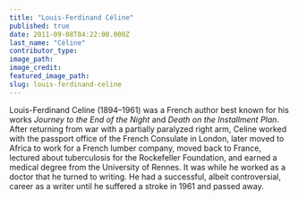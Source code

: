 ```yaml
---
title: "Louis-Ferdinand Céline"
published: true
date: 2011-09-08T04:22:00.000Z
last_name: "Céline"
contributor_type:
image_path:
image_credit:
featured_image_path:
slug: louis-ferdinand-celine
---
```


Louis-Ferdinand Celine (1894–1961) was a French author best known for his works _Journey to the End of the Night_ and _Death on the Installment Plan_. After returning from war with a partially paralyzed right arm, Celine worked with the passport office of the French Consulate in London, later moved to Africa to work for a French lumber company, moved back to France, lectured about tuberculosis for the Rockefeller Foundation, and earned a medical degree from the University of Rennes. It was while he worked as a doctor that he turned to writing. He had a successful, albeit controversial, career as a writer until he suffered a stroke in 1961 and passed away.

